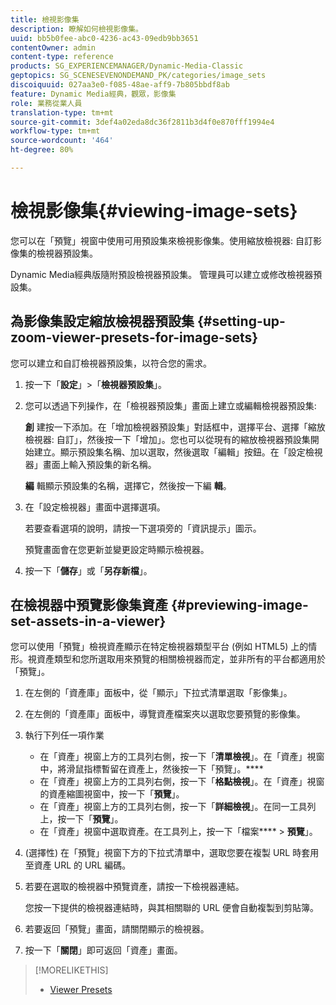 ```yaml
---
title: 檢視影像集
description: 瞭解如何檢視影像集。
uuid: bb5b0fee-abc0-4236-ac43-09edb9bb3651
contentOwner: admin
content-type: reference
products: SG_EXPERIENCEMANAGER/Dynamic-Media-Classic
geptopics: SG_SCENESEVENONDEMAND_PK/categories/image_sets
discoiquuid: 027aa3e0-f085-48ae-aff9-7b805bbdf8ab
feature: Dynamic Media經典，觀眾，影像集
role: 業務從業人員
translation-type: tm+mt
source-git-commit: 3def4a02eda8dc36f2811b3d4f0e870fff1994e4
workflow-type: tm+mt
source-wordcount: '464'
ht-degree: 80%

---
```



# 檢視影像集{#viewing-image-sets}

您可以在「預覽」視窗中使用可用預設集來檢視影像集。使用縮放檢視器: 自訂影像集的檢視器預設集。

Dynamic Media經典版隨附預設檢視器預設集。 管理員可以建立或修改檢視器預設集。

## 為影像集設定縮放檢視器預設集 {#setting-up-zoom-viewer-presets-for-image-sets}

您可以建立和自訂檢視器預設集，以符合您的需求。

1. 按一下「**設定**」>「**檢視器預設集**」。
1. 您可以透過下列操作，在「檢視器預設集」畫面上建立或編輯檢視器預設集:

   **創** 建按一下添加。在「增加檢視器預設集」對話框中，選擇平台、選擇「縮放檢視器: 自訂」，然後按一下「增加」。您也可以從現有的縮放檢視器預設集開始建立。顯示預設集名稱、加以選取，然後選取「編輯」按鈕。在「設定檢視器」畫面上輸入預設集的新名稱。

   **編** 輯顯示預設集的名稱，選擇它，然後按一下編 **輯**。

1. 在「設定檢視器」畫面中選擇選項。

   若要查看選項的說明，請按一下選項旁的「資訊提示」圖示。

   預覽畫面會在您更新並變更設定時顯示檢視器。

1. 按一下「**儲存**」或「**另存新檔**」。

## 在檢視器中預覽影像集資產 {#previewing-image-set-assets-in-a-viewer}

您可以使用「預覽」檢視資產顯示在特定檢視器類型平台 (例如 HTML5) 上的情形。視資產類型和您所選取用來預覽的相關檢視器而定，並非所有的平台都適用於「預覽」。

1. 在左側的「資產庫」面板中，從「顯示」下拉式清單選取「影像集」。
1. 在左側的「資產庫」面板中，導覽資產檔案夾以選取您要預覽的影像集。
1. 執行下列任一項作業

   * 在「資產」視窗上方的工具列右側，按一下「**清單檢視**」。在「資產」視窗中，將滑鼠指標暫留在資產上，然後按一下「預覽」。****
   * 在「資產」視窗上方的工具列右側，按一下「**格點檢視**」。在「資產」視窗的資產縮圖視窗中，按一下「**預覽**」。
   * 在「資產」視窗上方的工具列右側，按一下「**詳細檢視**」。在同一工具列上，按一下「**預覽**」。
   * 在「資產」視窗中選取資產。在工具列上，按一下「檔案&#x200B;**** > **預覽**」。

1. (選擇性) 在「預覽」視窗下方的下拉式清單中，選取您要在複製 URL 時套用至資產 URL 的 URL 編碼。
1. 若要在選取的檢視器中預覽資產，請按一下檢視器連結。

   您按一下提供的檢視器連結時，與其相關聯的 URL 便會自動複製到剪貼簿。

1. 若要返回「預覽」畫面，請關閉顯示的檢視器。
1. 按一下「**關閉**」即可返回「資產」畫面。

>[!MORELIKETHIS]
>
>* [Viewer Presets](application-setup.md#viewer_presets)

